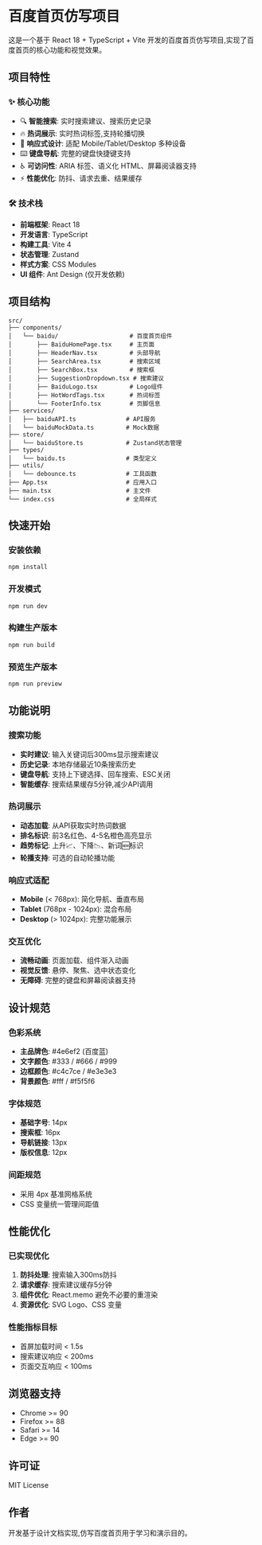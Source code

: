 # 百度首页仿写项目

这是一个基于 React 18 + TypeScript + Vite 开发的百度首页仿写项目,实现了百度首页的核心功能和视觉效果。

## 项目特性

### ✨ 核心功能
- 🔍 **智能搜索**: 实时搜索建议、搜索历史记录
- 🔥 **热词展示**: 实时热词标签,支持轮播切换
- 🎨 **响应式设计**: 适配 Mobile/Tablet/Desktop 多种设备
- ⌨️ **键盘导航**: 完整的键盘快捷键支持
- ♿ **可访问性**: ARIA 标签、语义化 HTML、屏幕阅读器支持
- ⚡ **性能优化**: 防抖、请求去重、结果缓存

### 🛠️ 技术栈
- **前端框架**: React 18
- **开发语言**: TypeScript
- **构建工具**: Vite 4
- **状态管理**: Zustand
- **样式方案**: CSS Modules
- **UI 组件**: Ant Design (仅开发依赖)

## 项目结构

```
src/
├── components/
│   └── baidu/                    # 百度首页组件
│       ├── BaiduHomePage.tsx     # 主页面
│       ├── HeaderNav.tsx         # 头部导航
│       ├── SearchArea.tsx        # 搜索区域
│       ├── SearchBox.tsx         # 搜索框
│       ├── SuggestionDropdown.tsx # 搜索建议
│       ├── BaiduLogo.tsx         # Logo组件
│       ├── HotWordTags.tsx       # 热词标签
│       └── FooterInfo.tsx        # 页脚信息
├── services/
│   ├── baiduAPI.ts              # API服务
│   └── baiduMockData.ts         # Mock数据
├── store/
│   └── baiduStore.ts            # Zustand状态管理
├── types/
│   └── baidu.ts                 # 类型定义
├── utils/
│   └── debounce.ts              # 工具函数
├── App.tsx                      # 应用入口
├── main.tsx                     # 主文件
└── index.css                    # 全局样式
```

## 快速开始

### 安装依赖
```bash
npm install
```

### 开发模式
```bash
npm run dev
```

### 构建生产版本
```bash
npm run build
```

### 预览生产版本
```bash
npm run preview
```

## 功能说明

### 搜索功能
- **实时建议**: 输入关键词后300ms显示搜索建议
- **历史记录**: 本地存储最近10条搜索历史
- **键盘导航**: 支持上下键选择、回车搜索、ESC关闭
- **智能缓存**: 搜索结果缓存5分钟,减少API调用

### 热词展示
- **动态加载**: 从API获取实时热词数据
- **排名标识**: 前3名红色、4-5名橙色高亮显示
- **趋势标记**: 上升📈、下降📉、新词🆕标识
- **轮播支持**: 可选的自动轮播功能

### 响应式适配
- **Mobile** (< 768px): 简化导航、垂直布局
- **Tablet** (768px - 1024px): 混合布局
- **Desktop** (> 1024px): 完整功能展示

### 交互优化
- **流畅动画**: 页面加载、组件渐入动画
- **视觉反馈**: 悬停、聚焦、选中状态变化
- **无障碍**: 完整的键盘和屏幕阅读器支持

## 设计规范

### 色彩系统
- **主品牌色**: #4e6ef2 (百度蓝)
- **文字颜色**: #333 / #666 / #999
- **边框颜色**: #c4c7ce / #e3e3e3
- **背景颜色**: #fff / #f5f5f6

### 字体规范
- **基础字号**: 14px
- **搜索框**: 16px
- **导航链接**: 13px
- **版权信息**: 12px

### 间距规范
- 采用 4px 基准网格系统
- CSS 变量统一管理间距值

## 性能优化

### 已实现优化
1. **防抖处理**: 搜索输入300ms防抖
2. **请求缓存**: 搜索建议缓存5分钟
3. **组件优化**: React.memo 避免不必要的重渲染
4. **资源优化**: SVG Logo、CSS 变量

### 性能指标目标
- 首屏加载时间 < 1.5s
- 搜索建议响应 < 200ms
- 页面交互响应 < 100ms

## 浏览器支持

- Chrome >= 90
- Firefox >= 88
- Safari >= 14
- Edge >= 90

## 许可证

MIT License

## 作者

开发基于设计文档实现,仿写百度首页用于学习和演示目的。
